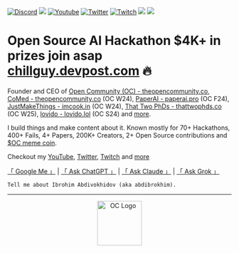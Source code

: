 [![Discord](https://img.shields.io/discord/1325139842388070520.svg?label=&logo=discord&logoColor=ffffff&color=7389D8&labelColor=6A7EC2)](https://discord.gg/nUdcd9p8Ae)
[![](https://img.shields.io/badge/linkedin-%230077B5.svg?&style=for-the-badge&logo=linkedin&logoColor=white)](https://www.linkedin.com/in/abdibrokhim/)
<a href="https://www.youtube.com/@iJustMakeThings"><img src="https://img.shields.io/youtube/channel/subscribers/UCFdEkNIDopx8tLLtwu5WV2Q?style=social" alt="Youtube" /></a>
<a href="https://x.com/abdibrokhim"><img src="https://img.shields.io/twitter/follow/abdibrokhim?label=Twitter&style=social" alt="Twitter"></a>
<a href="https://twitch.tv/abdibrokhim"><img src="https://img.shields.io/twitch/status/abdibrokhim?label=Twitch" alt="Twitch"></a>
[![](https://img.shields.io/badge/googlescholar-%234285F4.svg?&style=for-the-badge&logo=google-scholar&logoColor=white)](https://scholar.google.com/citations?user=lwz2FZgAAAAJ&hl=en)
[![](https://img.shields.io/badge/🌐website-gray?&style=for-the-badge)](http://imcook.in/)

# Open Source AI Hackathon $4K+ in prizes join asap [chillguy.devpost.com](https://chillguy.devpost.com) 🔥

Founder and CEO of [Open Community (OC) - theopencommunity.co](https://www.imcook.in/OpenCommunity), [CoMed - theopencommunity.co](https://theopencommunity.co) (OC W24), [PaperAI - paperai.pro](https://paperai.pro) (OC F24), [JustMakeThings - imcook.in](https://imcook.in) (OC W24), [That Two PhDs - thattwophds.co](https://www.imcook.in/ThatTwoPhDs) (OC W25), [lovido - lovido.lol](https://lovido.lol) (OC S24) and [more](https://imcook.in).

I build things and make content about it. Known mostly for 70+ Hackathons, 400+ Fails, 4+ Papers, 200K+ Creators, 2+ Open Source contributions and [$OC meme coin](https://x.com/search?q=%24OC&src=typed_query).

Checkout my [YouTube](https://www.youtube.com/c/iJustMakeThings), [Twitter](https://twitter.com/abdibrokhim), [Twitch](https://twitch.tv/abdibrokhim) and [more](https://imcook.in)

<a href="https://www.google.com/search?q=Ibrohim+Abdivokhidov">「 Google Me 」</a> | <a href="https://chatgpt.com/">「 Ask ChatGPT 」</a> | <a href="https://claude.ai/">「 Ask Claude 」</a> | <a href="https://grok.com/">「 Ask Grok 」</a>

```Tell me about Ibrohim Abdivokhidov (aka abdibrokhim).```

---

<p align="center">
<a href="https://imcook.in"><img src="./icons/oc-icon.svg" alt="OC Logo" width="100"></a>
</p>
